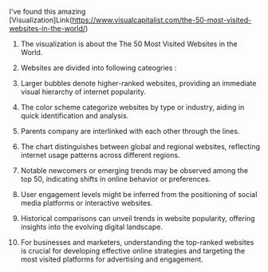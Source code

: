 I've found this amazing [Visualization]Link(https://www.visualcapitalist.com/the-50-most-visited-websites-in-the-world/)

1. The visualization is about the The 50 Most Visited Websites in the World.
2. Websites are divided into following cateogries :

3. Larger bubbles denote higher-ranked websites, providing an immediate visual hierarchy of internet popularity.
4. The color scheme categorize websites by type or industry, aiding in quick identification and analysis.
5. Parents company are interlinked with each other through the lines.
7. The chart distinguishes between global and regional websites, reflecting internet usage patterns across different regions.
8. Notable newcomers or emerging trends may be observed among the top 50, indicating shifts in online behavior or preferences.
9. User engagement levels might be inferred from the positioning of social media platforms or interactive websites.
10. Historical comparisons can unveil trends in website popularity, offering insights into the evolving digital landscape.
111. For businesses and marketers, understanding the top-ranked websites is crucial for developing effective online strategies and targeting the most visited platforms for advertising and engagement.
